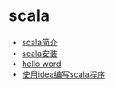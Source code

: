 # scala



* [scala简介](docs/scala.md)
* [scala安装](docs/install.md)
* [hello word](docs/hello_word.md)
* [使用idea编写scala程序](https://docs.scala-lang.org/getting-started/intellij-track/getting-started-with-scala-in-intellij.html)
